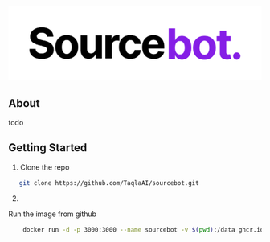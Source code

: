 <picture>
  <source media="(prefers-color-scheme: dark)" srcset=".github/images/logo_dark.png">
  <img src=".github/images/logo_light.png">
</picture>


## About
todo

## Getting Started

1. Clone the repo
```sh
   git clone https://github.com/TaqlaAI/sourcebot.git
```

2. 

Run the image from github
```sh
    docker run -d -p 3000:3000 --name sourcebot -v $(pwd):/data ghcr.io/taqlaai/sourcebot:main
```